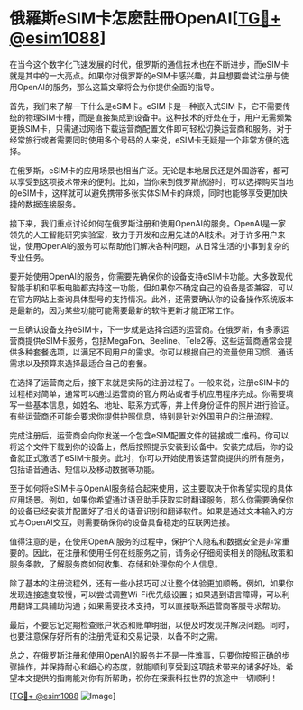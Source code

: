 # 俄羅斯eSIM卡怎麽註冊OpenAI[[TG💪+ @esim1088](https://t.me/s/esim1088)]

在当今这个数字化飞速发展的时代，俄罗斯的通信技术也在不断进步，而eSIM卡就是其中的一大亮点。如果你对俄罗斯的eSIM卡感兴趣，并且想要尝试注册与使用OpenAI的服务，那么这篇文章将会为你提供全面的指导。

首先，我们来了解一下什么是eSIM卡。eSIM卡是一种嵌入式SIM卡，它不需要传统的物理SIM卡槽，而是直接集成到设备中。这种技术的好处在于，用户无需频繁更换SIM卡，只需通过网络下载运营商配置文件即可轻松切换运营商和服务。对于经常旅行或者需要同时使用多个号码的人来说，eSIM卡无疑是一个非常方便的选择。

在俄罗斯，eSIM卡的应用场景也相当广泛。无论是本地居民还是外国游客，都可以享受到这项技术带来的便利。比如，当你来到俄罗斯旅游时，可以选择购买当地的eSIM卡，这样就可以避免携带多张实体SIM卡的麻烦，同时也能够享受更加快捷的数据连接服务。

接下来，我们重点讨论如何在俄罗斯注册和使用OpenAI的服务。OpenAI是一家领先的人工智能研究实验室，致力于开发和应用先进的AI技术。对于许多用户来说，使用OpenAI的服务可以帮助他们解决各种问题，从日常生活的小事到复杂的专业任务。

要开始使用OpenAI的服务，你需要先确保你的设备支持eSIM卡功能。大多数现代智能手机和平板电脑都支持这一功能，但如果你不确定自己的设备是否兼容，可以在官方网站上查询具体型号的支持情况。此外，还需要确认你的设备操作系统版本是最新的，因为某些功能可能需要最新的软件更新才能正常工作。

一旦确认设备支持eSIM卡，下一步就是选择合适的运营商。在俄罗斯，有多家运营商提供eSIM卡服务，包括MegaFon、Beeline、Tele2等。这些运营商通常会提供多种套餐选项，以满足不同用户的需求。你可以根据自己的流量使用习惯、通话需求以及预算来选择最适合自己的套餐。

在选择了运营商之后，接下来就是实际的注册过程了。一般来说，注册eSIM卡的过程相对简单，通常可以通过运营商的官方网站或者手机应用程序完成。你需要填写一些基本信息，如姓名、地址、联系方式等，并上传身份证件的照片进行验证。有些运营商还可能会要求你提供护照信息，特别是针对外国用户的注册流程。

完成注册后，运营商会向你发送一个包含eSIM配置文件的链接或二维码。你可以将这个文件下载到你的设备上，然后按照提示安装到设备中。安装完成后，你的设备就正式激活了eSIM卡服务。此时，你可以开始使用该运营商提供的所有服务，包括语音通话、短信以及移动数据等功能。

至于如何将eSIM卡与OpenAI服务结合起来使用，这主要取决于你希望实现的具体应用场景。例如，如果你希望通过语音助手获取实时翻译服务，那么你需要确保你的设备已经安装并配置好了相关的语音识别和翻译软件。如果是通过文本输入的方式与OpenAI交互，则需要确保你的设备具备稳定的互联网连接。

值得注意的是，在使用OpenAI服务的过程中，保护个人隐私和数据安全是非常重要的。因此，在注册和使用任何在线服务之前，请务必仔细阅读相关的隐私政策和服务条款，了解服务商如何收集、存储和处理你的个人信息。

除了基本的注册流程外，还有一些小技巧可以让整个体验更加顺畅。例如，如果你发现连接速度较慢，可以尝试调整Wi-Fi优先级设置；如果遇到语言障碍，可以利用翻译工具辅助沟通；如果需要技术支持，可以直接联系运营商客服寻求帮助。

最后，不要忘记定期检查账户状态和账单明细，以便及时发现并解决问题。同时，也要注意保存好所有的注册凭证和交易记录，以备不时之需。

总之，在俄罗斯注册和使用OpenAI的服务并不是一件难事，只要你按照正确的步骤操作，并保持耐心和细心的态度，就能顺利享受到这项技术带来的诸多好处。希望本文提供的指南能对你有所帮助，祝你在探索科技世界的旅途中一切顺利！

[[TG💪+ @esim1088](https://t.me/s/esim1088) ![Image](https://i.postimg.cc/4NQfJmqS/Snipaste-2025-05-13-00-14-12.png)]